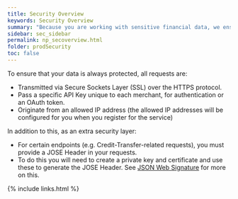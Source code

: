 ```yaml
---
title: Security Overview
keywords: Security Overview
summary: "Because you are working with sensitive financial data, we ensure that our Nuapay API is highly secure."
sidebar: sec_sidebar
permalink: np_secoverview.html
folder: prodSecurity
toc: false
---
```


To ensure that your data is always protected, all requests are:

* Transmitted via Secure Sockets Layer (SSL) over the HTTPS protocol.
* Pass a specific API Key unique to each merchant, for authentication or an OAuth token.
* Originate from an allowed IP address (the allowed IP addresses will be configured for you when you register for the service)

In addition to this, as an extra security layer:

* For certain endpoints (e.g. Credit-Transfer-related requests), you must provide a JOSE Header in your requests.
* To do this you will need to create a private key and certificate and use these to generate the JOSE Header. See <a href="np_secjws.html">JSON Web Signature</a> for more on this. 

{% include links.html %}
